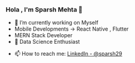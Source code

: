 ### Hola , I'm Sparsh Mehta 👋

- 🔭 I’m currently working on Myself 
- Mobile Developments -> React Native , Flutter
-  MERN Stack Developer
- 🌱 Data Science Enthusiast
<!--- 💬 Ask me about ... --->
- 📫 How to reach me:   [LinkedIn - @sparsh29](https://www.linkedin.com/in/sparsh29/)
<!--- 😄 Pronouns: ...
<img src = "https://github-readme-stats.vercel.app/api?username=sparsh09&&show_icons=true&title_color=ffffff&icon_color=bb2acf&text_color=daf7dc&bg_color=151515">
 ⚡ Fun fact: ...# --->
